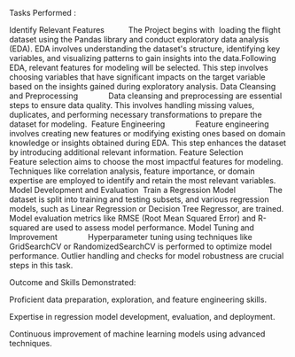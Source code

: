 Tasks Performed :

Identify Relevant Features
          The Project begins with  loading the flight dataset using the Pandas library and conduct exploratory data analysis (EDA). EDA involves understanding the dataset's structure, identifying key variables, and visualizing patterns to gain insights into the data.Following EDA, relevant features for modeling will be selected. This step involves choosing variables that have significant impacts on the target variable based on the insights gained during exploratory analysis.
Data Cleansing and Preprocessing
             Data cleansing and preprocessing are essential steps to ensure data quality. This involves handling missing values, duplicates, and performing necessary transformations to prepare the dataset for modeling.
 Feature Engineering
             Feature engineering involves creating new features or modifying existing ones based on domain knowledge or insights obtained during EDA. This step enhances the dataset by introducing additional relevant information.
Feature Selection
          Feature selection aims to choose the most impactful features for modeling. Techniques like correlation analysis, feature importance, or domain expertise are employed to identify and retain the most relevant variables.
Model Development and Evaluation
 Train a Regression Model
              The dataset is split into training and testing subsets, and various regression models, such as Linear Regression or Decision Tree Regressor, are trained. Model evaluation metrics like RMSE (Root Mean Squared Error) and R-squared are used to assess model performance.
Model Tuning and Improvement
             Hyperparameter tuning using techniques like GridSearchCV or RandomizedSearchCV is performed to optimize model performance. Outlier handling and checks for model robustness are crucial steps in this task.



Outcome and Skills Demonstrated: 

Proficient data preparation, exploration, and feature engineering skills. 

Expertise in regression model development, evaluation, and deployment. 

Continuous improvement of machine learning models using advanced techniques. 
